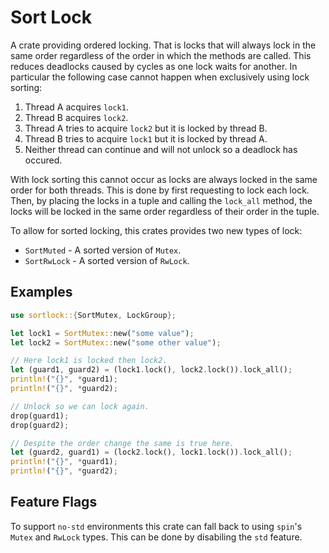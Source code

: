 # Sort Lock

A crate providing ordered locking. That is locks that will always lock in the same order
regardless of the order in which the methods are called. This reduces deadlocks caused by
cycles as one lock waits for another. In particular the following case cannot happen when
exclusively using lock sorting:

1. Thread A acquires `lock1`.
2. Thread B acquires `lock2`.
3. Thread A tries to acquire `lock2` but it is locked by thread B.
4. Thread B tries to acquire `lock1` but it is locked by thread A.
5. Neither thread can continue and will not unlock so a deadlock has occured.

With lock sorting this cannot occur as locks are always locked in the same order for both
threads. This is done by first requesting to lock each lock. Then, by placing the locks in a
tuple and calling the `lock_all` method, the locks will be locked in the same order regardless
of their order in the tuple.

To allow for sorted locking, this crates provides two new types of lock:
- `SortMuted` - A sorted version of `Mutex`.
- `SortRwLock` - A sorted version of `RwLock`.

## Examples
```rust
use sortlock::{SortMutex, LockGroup};

let lock1 = SortMutex::new("some value");
let lock2 = SortMutex::new("some other value");

// Here lock1 is locked then lock2.
let (guard1, guard2) = (lock1.lock(), lock2.lock()).lock_all();
println!("{}", *guard1);
println!("{}", *guard2);

// Unlock so we can lock again.
drop(guard1);
drop(guard2);

// Despite the order change the same is true here.
let (guard2, guard1) = (lock2.lock(), lock1.lock()).lock_all();
println!("{}", *guard1);
println!("{}", *guard2);
```

## Feature Flags
To support `no-std` environments this crate can fall back to using `spin`'s `Mutex` and `RwLock` types. This can be done by disabiling the `std` feature.

